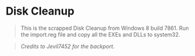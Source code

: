 # Disk Cleanup

> This is the scrapped Disk Cleanup from Windows 8 build 7861.
> Run the import.reg file and copy all the EXEs and DLLs to system32.

> *Credits to Jevil7452 for the backport.*